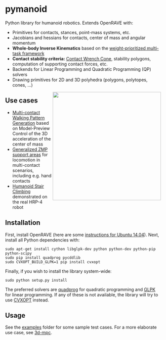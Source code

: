 # pymanoid

Python library for humanoid robotics. Extends OpenRAVE with:

- Primitives for contacts, stances, point-mass systems, etc.
- Jacobians and hessians for contacts, center of mass and angular momentum
- **Whole-body Inverse Kinematics** based on the [weight-prioritized
  multi-task framework](https://scaron.info/teaching/inverse-kinematics.html)
- **Contact stability criteria:** [Contact Wrench
  Cone](http://www.roboticsproceedings.org/rss11/p28.pdf), stability polygons,
  computation of supporting contact forces, etc.
- Backends for Linear Programming and Quadratic Programming (QP) solvers
- Drawing primitives for 2D and 3D polyhedra (polygons, polytopes, cones, ...)

<img src="https://scaron.info/images/ijhr-2016.png" width="350" align="right" />

## Use cases

- [Multi-contact Walking Pattern Generation](https://scaron.info/research/pre-print-2016-1.html)
  based on Model-Preview Control of the 3D acceleration of the center of mass
- [Generalized ZMP support areas](https://scaron.info/research/arxiv-2015.html)
  for locomotion in multi-contact scenarios, including e.g. hand contacts
- [Humanoid Stair Climbing](https://scaron.info/research/ijhr-2016.html)
  demonstrated on the real HRP-4 robot

## Installation

First, install OpenRAVE (here are some [instructions for Ubuntu
14.04](https://scaron.info/teaching/installing-openrave-on-ubuntu-14.04.html)).
Next, install all Python dependencies with:
```
sudo apt-get install cython libglpk-dev python python-dev python-pip python-scipy
sudo pip install quadprog pycddlib
sudo CVXOPT_BUILD_GLPK=1 pip install cvxopt
```
Finally, if you wish to install the library system-wide:
```
sudo python setup.py install
```
The preferred solvers are [quadprog](https://github.com/rmcgibbo/quadprog) for
quadratic programming and [GLPK](https://www.gnu.org/software/glpk/) for linear
programming. If any of these is not available, the library will try to use
[CVXOPT](http://cvxopt.org) instead.

## Usage

See the [examples](/examples) folder for some sample test cases. For a more
elaborate use case, see [3d-mpc](https://github.com/stephane-caron/3d-mpc).
